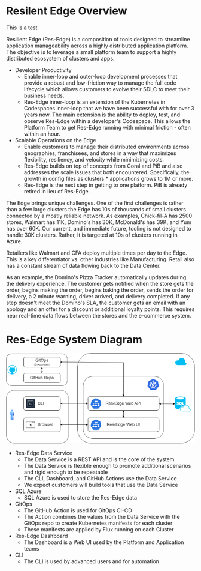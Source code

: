 # Resilent Edge Overview

This is a test

Resilient Edge (Res-Edge) is a composition of tools designed to streamline application manageability across a highly distributed application platform. The objective is to leverage a small platform team to support a highly distributed ecosystem of clusters and apps.

- Developer Productivity
  - Enable inner-loop and outer-loop development processes that provide a robust and low-friction way to manage the full code lifecycle which allows customers to evolve their SDLC to meet their business needs.
  - Res-Edge inner-loop is an extension of the Kubernetes in Codespaces inner-loop that we have been successful with for over 3 years now. The main extension is the ability to deploy, test, and observe Res-Edge within a developer's Codespace. This allows the Platform Team to get Res-Edge running with minimal friction - often within an hour.
- Scalable Operations on the Edge
  - Enable customers to manage their distributed environments across geographies, franchisees, and stores in a way that maximizes flexibility, resiliency, and velocity while minimizing costs.
  - Res-Edge builds on top of concepts from Coral and PiB and also addresses the scale issues that both encountered. Specifically, the growth in config files as clusters * applications grows to 1M or more.
  - Res-Edge is the next step in getting to one platform. PiB is already retired in lieu of Res-Edge.

The Edge brings unique challenges. One of the first challenges is rather than a few large clusters the Edge has 10s of thousands of small clusters connected by a mostly reliable network. As examples, Chick-fil-A has 2500 stores, Walmart has 11K, Domino's has 30K, McDonald's has 39K, and Yum has over 60K. Our current, and immediate future, tooling is not designed to handle 30K clusters. Rather, it is targeted at 10s of clusters running in Azure.

Retailers like Walmart and CFA deploy multiple times per day to the Edge. This is a key differentiator vs. other industries like Manufacturing. Retail also has a constant stream of data flowing back to the Data Center.

As an example, the Domino's Pizza Tracker automatically updates during the delivery experience. The customer gets notified when the store gets the order, begins making the order, begins baking the order, sends the order for delivery, a 2 minute warning, driver arrived, and delivery completed. If any step doesn't meet the Domino's SLA, the customer gets an email with an apology and an offer for a discount or additional loyalty points. This requires near real-time data flows between the stores and the e-commerce system.

# Res-Edge System Diagram

![image](./images/res-edge-diagram.drawio.png)

- Res-Edge Data Service
  - The Data Service is a REST API and is the core of the system
  - The Data Service is flexible enough to promote additional scenarios and rigid enough to be repeatable
  - The CLI, Dashboard, and GitHub Actions use the Data Service
  - We expect customers will build tools that use the Data Service
- SQL Azure
  - SQL Azure is used to store the Res-Edge data
- GitOps
  - The GitHub Action is used for GitOps CI-CD
  - The Action combines the values from the Data Service with the GitOps repo to create Kubernetes manifests for each cluster
  - These manifests are applied by Flux running on each Cluster
- Res-Edge Dashboard
  - The Dashboard is a Web UI used by the Platform and Application teams
- CLI
  - The CLI is used by advanced users and for automation
